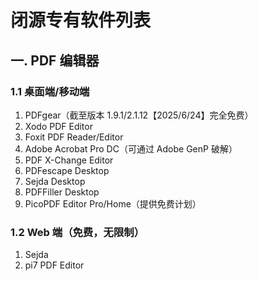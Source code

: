 # 闭源专有软件列表

## 一. PDF 编辑器

### 1.1 桌面端/移动端

1. PDFgear（截至版本 1.9.1/2.1.12【2025/6/24】完全免费）
2. Xodo PDF Editor
3. Foxit PDF Reader/Editor
4. Adobe Acrobat Pro DC（可通过 Adobe GenP 破解）
5. PDF X-Change Editor
6. PDFescape Desktop
7. Sejda Desktop
8. PDFFiller Desktop
9. PicoPDF Editor Pro/Home（提供免费计划）

### 1.2 Web 端（免费，无限制）

1. Sejda
2. pi7 PDF Editor

